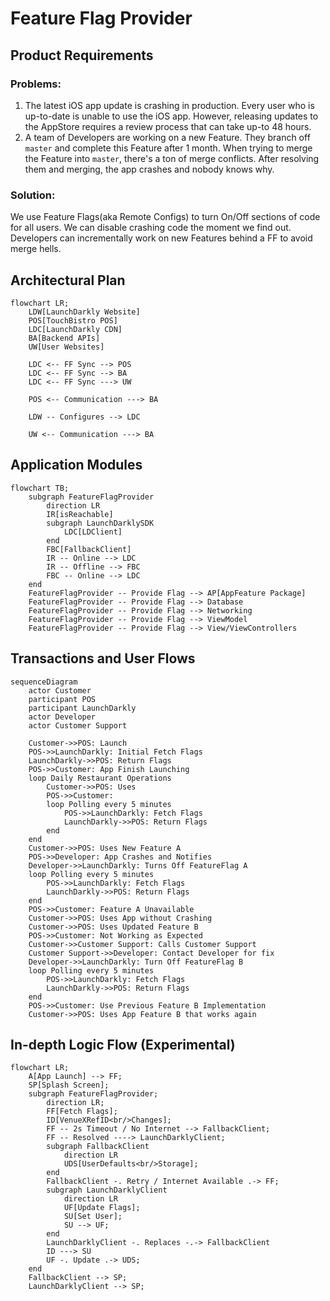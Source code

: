 # Feature Flag Provider

## Product Requirements

### Problems:
1. The latest iOS app update is crashing in production. Every user who is up-to-date is unable to use the iOS app. However, releasing updates to the AppStore requires a review process that can take up-to 48 hours.
2. A team of Developers are working on a new Feature. They branch off `master` and complete this Feature after 1 month. When trying to merge the Feature into `master`, there's a ton of merge conflicts. After resolving them and merging, the app crashes and nobody knows why. 

### Solution:
We use Feature Flags(aka Remote Configs) to turn On/Off sections of code for all users. We can disable crashing code the moment we find out. Developers can incrementally work on new Features behind a FF to avoid merge hells.

## Architectural Plan

```mermaid
flowchart LR;
    LDW[LaunchDarkly Website]
    POS[TouchBistro POS]
    LDC[LaunchDarkly CDN]
    BA[Backend APIs]
    UW[User Websites]
    
    LDC <-- FF Sync --> POS
    LDC <-- FF Sync --> BA
    LDC <-- FF Sync ---> UW
   
    POS <-- Communication ---> BA
    
    LDW -- Configures --> LDC
    
    UW <-- Communication ---> BA
```

## Application Modules
```mermaid
flowchart TB;
    subgraph FeatureFlagProvider
        direction LR
        IR[isReachable]
        subgraph LaunchDarklySDK
            LDC[LDClient]
        end
        FBC[FallbackClient]
        IR -- Online --> LDC
        IR -- Offline --> FBC
        FBC -- Online --> LDC
    end
    FeatureFlagProvider -- Provide Flag --> AP[AppFeature Package]
    FeatureFlagProvider -- Provide Flag --> Database
    FeatureFlagProvider -- Provide Flag --> Networking
    FeatureFlagProvider -- Provide Flag --> ViewModel
    FeatureFlagProvider -- Provide Flag --> View/ViewControllers
```

## Transactions and User Flows
```mermaid
sequenceDiagram
    actor Customer
    participant POS
    participant LaunchDarkly
    actor Developer
    actor Customer Support
    
    Customer->>POS: Launch
    POS->>LaunchDarkly: Initial Fetch Flags
    LaunchDarkly->>POS: Return Flags
    POS->>Customer: App Finish Launching
    loop Daily Restaurant Operations
        Customer->>POS: Uses 
        POS->>Customer:  
        loop Polling every 5 minutes
            POS->>LaunchDarkly: Fetch Flags
            LaunchDarkly->>POS: Return Flags
        end
    end
    Customer->>POS: Uses New Feature A
    POS->>Developer: App Crashes and Notifies
    Developer->>LaunchDarkly: Turns Off FeatureFlag A
    loop Polling every 5 minutes
        POS->>LaunchDarkly: Fetch Flags
        LaunchDarkly->>POS: Return Flags
    end
    POS->>Customer: Feature A Unavailable
    Customer->>POS: Uses App without Crashing
    Customer->>POS: Uses Updated Feature B
    POS->>Customer: Not Working as Expected
    Customer->>Customer Support: Calls Customer Support
    Customer Support->>Developer: Contact Developer for fix
    Developer->>LaunchDarkly: Turn Off FeatureFlag B
    loop Polling every 5 minutes
        POS->>LaunchDarkly: Fetch Flags
        LaunchDarkly->>POS: Return Flags
    end
    POS->>Customer: Use Previous Feature B Implementation 
    Customer->>POS: Uses App Feature B that works again 
```

## In-depth Logic Flow (Experimental)

```mermaid
flowchart LR;
    A[App Launch] --> FF;
    SP[Splash Screen];
    subgraph FeatureFlagProvider;
        direction LR;
        FF[Fetch Flags];
        ID[VenueXRefID<br/>Changes];
        FF -- 2s Timeout / No Internet --> FallbackClient;
        FF -- Resolved ----> LaunchDarklyClient;
        subgraph FallbackClient
            direction LR
            UDS[UserDefaults<br/>Storage];
        end
        FallbackClient -. Retry / Internet Available .-> FF;
        subgraph LaunchDarklyClient
            direction LR
            UF[Update Flags];
            SU[Set User];
            SU --> UF;
        end
        LaunchDarklyClient -. Replaces -.-> FallbackClient
        ID ---> SU
        UF -. Update .-> UDS;
    end
    FallbackClient --> SP;
    LaunchDarklyClient --> SP;
```
